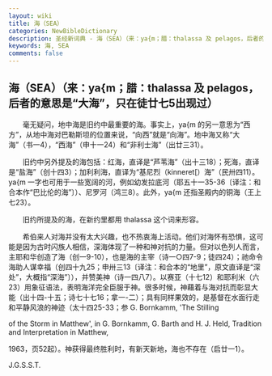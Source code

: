 ```yaml
---
layout: wiki
title: 海（SEA）
categories: NewBibleDictionary
description: 圣经新词典 - 海（SEA）（来：ya{m；腊：thalassa 及 pelagos，后者的意思是“大海”，只在徒廿七5出现过）
keywords: 海, SEA
comments: false
---
```


## 海（SEA）（来：ya{m；腊：thalassa 及 pelagos，后者的意思是“大海”，只在徒廿七5出现过）

　　毫无疑问，地中海是旧约中最重要的海。事实上，ya{m 的另一意思为“西方”，从地中海对巴勒斯坦的位置来说，“向西”就是“向海”。地中海又称“大海”（书一4），“西海”（申十一24）和“非利士海”（出廿三31）。

　　旧约中另外提及的海包括：红海，直译是“芦苇海”（出十三18）；死海，直译是“盐海”（创十四3）；加利利海，直译为“基尼烈（kinneret[）海”（民卅四11）。ya{m 一字也可用于一些宽阔的河，例如幼发拉底河（耶五十一35-36〔译注：和合本作“巴比伦的海”〕）、尼罗河（鸿三8）。此外，ya{m 还指圣殿内的铜海（王上七23）。

　　旧约所提及的海，在新约里都用 thalassa 这个词来形容。

　　希伯来人对海并没有太大兴趣，也不热衷海上活动。他们对海怀有恐惧，这可能是因为古时闪族人相信，深海体现了一种和神对抗的力量。但对以色列人而言，主耶和华创造了海（创一9-10），也是海的主宰（诗一○四7-9；徒四24）；祂命令海助人谋幸福（创四十九25；申卅三13〔译注：和合本的“地里”，原文直译是“深处”，大概指“深海”〕），并赞美神（诗一四八7）。以赛亚（十七12）和耶利米（六23）用象征语法，表明海洋完全臣服于神。很多时候，神藉着与海对抗而彰显大能（出十四-十五；诗七十七16；拿一-二）；具有同样果效的，是基督在水面行走和平静风浪的神迹（太十四25-33；参 G. Bornkamm, 'The Stilling

of the Storm in Matthew', in G. Bornkamm, G. Barth and H. J. Held, Tradition and Interpretation in Matthew,

1963，页52起）。神获得最终胜利时，有新天新地，海也不存在（启廿一1）。

J.G.S.S.T.








